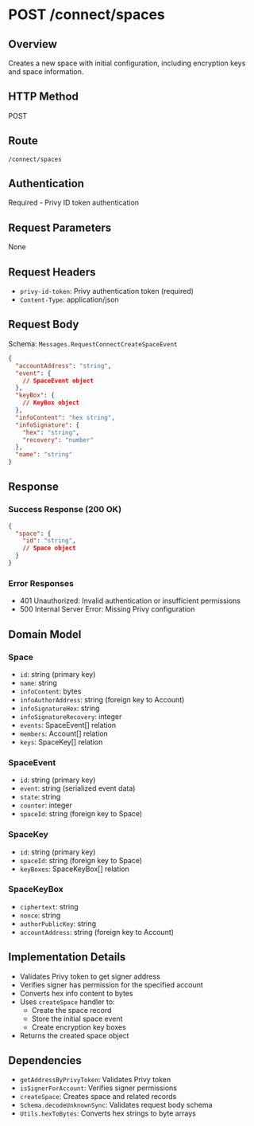 # POST /connect/spaces

## Overview
Creates a new space with initial configuration, including encryption keys and space information.

## HTTP Method
POST

## Route
`/connect/spaces`

## Authentication
Required - Privy ID token authentication

## Request Parameters
None

## Request Headers
- `privy-id-token`: Privy authentication token (required)
- `Content-Type`: application/json

## Request Body
Schema: `Messages.RequestConnectCreateSpaceEvent`
```json
{
  "accountAddress": "string",
  "event": {
    // SpaceEvent object
  },
  "keyBox": {
    // KeyBox object
  },
  "infoContent": "hex string",
  "infoSignature": {
    "hex": "string",
    "recovery": "number"
  },
  "name": "string"
}
```

## Response
### Success Response (200 OK)
```json
{
  "space": {
    "id": "string",
    // Space object
  }
}
```

### Error Responses
- 401 Unauthorized: Invalid authentication or insufficient permissions
- 500 Internal Server Error: Missing Privy configuration

## Domain Model
### Space
- `id`: string (primary key)
- `name`: string
- `infoContent`: bytes
- `infoAuthorAddress`: string (foreign key to Account)
- `infoSignatureHex`: string
- `infoSignatureRecovery`: integer
- `events`: SpaceEvent[] relation
- `members`: Account[] relation
- `keys`: SpaceKey[] relation

### SpaceEvent
- `id`: string (primary key)
- `event`: string (serialized event data)
- `state`: string
- `counter`: integer
- `spaceId`: string (foreign key to Space)

### SpaceKey
- `id`: string (primary key)
- `spaceId`: string (foreign key to Space)
- `keyBoxes`: SpaceKeyBox[] relation

### SpaceKeyBox
- `ciphertext`: string
- `nonce`: string
- `authorPublicKey`: string
- `accountAddress`: string (foreign key to Account)

## Implementation Details
- Validates Privy token to get signer address
- Verifies signer has permission for the specified account
- Converts hex info content to bytes
- Uses `createSpace` handler to:
  - Create the space record
  - Store the initial space event
  - Create encryption key boxes
- Returns the created space object

## Dependencies
- `getAddressByPrivyToken`: Validates Privy token
- `isSignerForAccount`: Verifies signer permissions
- `createSpace`: Creates space and related records
- `Schema.decodeUnknownSync`: Validates request body schema
- `Utils.hexToBytes`: Converts hex strings to byte arrays